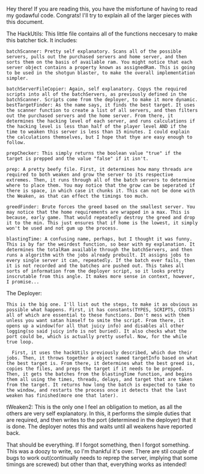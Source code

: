 Hey there! If you are reading this, you have the misfortune of having to read my godawful code. Congrats! I'll try to explain all of the larger pieces with this document.

The HackUtils: 
  This little file contains all of the functions neccesary to make this batcher tick. It includes: 
   
    batchScanner: Pretty self explanatory. Scans all of the possible servers, pulls out the purchased servers and home server, and then sorts them on the basis of available ram. You might notice that each server object contains a property known as assignedRam. This is going to be used in the shotgun blaster, to make the overall implementation simpler. 
    
    batchServerFileCopier: Again, self explanatory. Copys the required scripts into all of the batchServers, as previously defined in the batchScanner. Scripts come from the deployer, to make it more dynamic. 
    bestTargetFinder: As the name says, it finds the best target. It uses the scanner function to create a list of all servers, and then filters out the purchased servers and the home server. From there, it determines the hacking level of each server, and runs calculations if the hacking level is less than half of the player level AND if the time to weaken this server is less than 15 minutes. I could explain the calculations themselves, but I hope that thye are easy enough to follow. 
    
    prepChecker: This simply returns the boolean value "true" if the target is prepped and the value "false" if it isn't.
    
    prep: A pretty beefy file. First, it determines how many threads are required to both weaken and grow the server to its respective extremes. Then, it runs through all of the batch servers to determine where to place them. You may notice that the grow can be seperated if there is space, in which case it chunks it. This can not be done with the Weaken, as that can effect the timings too much. 
    
    greedFinder: Brute forces the greed based on the smallest server. You may notice that the home requirements are wrapped in a max. This is because, early game. That would repeatedly destroy the greed and drop it to the min. This just ensures that if home is the lowest, it simply won't be used and not gum up the process.
    
    blastingTime: A confusing name, perhaps, but I thought it was funny. This is by far the weirdest function, so bear with my explanation. It determines the totalRam available through the batchServers, and then runs a algorithm with the jobs already prebuilt. It assigns jobs to every single server it can, repeatedly. If the batch ever fails, then it is not recorded and the batches are pushed out. This takes all sorts of information from the deployer script, so it looks pretty inscrutable from this angle. It makes more sense in context, however, I promise...

  The Deployer: 
    
    This is the big one. I'll list out the steps, to make it as obvious as possible what happens. First, it has constants(TYPES, SCRIPTS, COSTS) all of which are essential to these functions. Don't mess with them unless you want satan himself to smite the script. From there, it opens up a window(for all that juicy info) and disables all other logging(so said juicy info is not buried). It also checks what the port could be, which is actually pretty useful. Now, for the while true loop.
      
      First, it uses the hackUtils previously described, which due their jobs. Then, it throws together a object named targetInfo based on what the best target is. From there, it determines what the best greed is, copies the files, and preps the target if it needs to be prepped. Then, it gets the batches from the blastingTime function, and begins them all using the times, threads, delays, and target that are taken from the target. It returns how long the batch is expected to take to the window, and restarts the process once it detects that the last weaken has finished(more one that later).

  tWeaken2: This is the only one I feel an obligation to metion, as all the others are very self explanatory. In this, it performs the simple duties that are required, and then writes to the port (determined in the deployer) that it is done. The deployer notes this and waits until all weakens have reported back. 

That should be everything. If I forgot something, then I forgot something. This was a doozy to write, so I'm thankful it's over. There are stil couple of bugs to work out(continually needs to reprep the server, implying that some timings are screwed) but other than that, everything works as intended!

